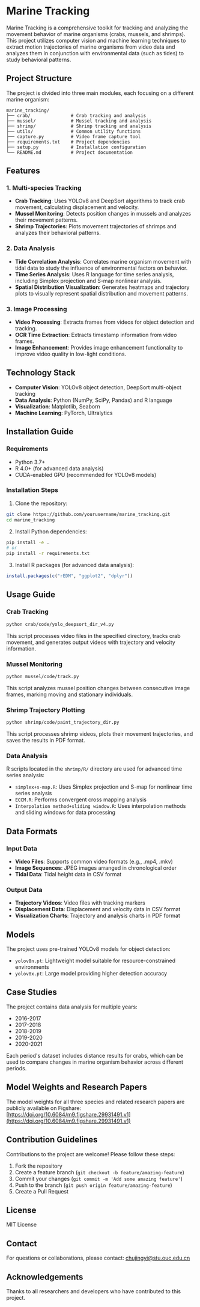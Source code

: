 # Marine Tracking

Marine Tracking is a comprehensive toolkit for tracking and analyzing the movement behavior of marine organisms (crabs, mussels, and shrimps). This project utilizes computer vision and machine learning techniques to extract motion trajectories of marine organisms from video data and analyzes them in conjunction with environmental data (such as tides) to study behavioral patterns.

## Project Structure

The project is divided into three main modules, each focusing on a different marine organism:

```
marine_tracking/
├── crab/               # Crab tracking and analysis
├── mussel/             # Mussel tracking and analysis
├── shrimp/             # Shrimp tracking and analysis
├── utils/              # Common utility functions
├── capture.py          # Video frame capture tool
├── requirements.txt    # Project dependencies
├── setup.py            # Installation configuration
└── README.md           # Project documentation
```

## Features

### 1. Multi-species Tracking

- **Crab Tracking**: Uses YOLOv8 and DeepSort algorithms to track crab movement, calculating displacement and velocity.
- **Mussel Monitoring**: Detects position changes in mussels and analyzes their movement patterns.
- **Shrimp Trajectories**: Plots movement trajectories of shrimps and analyzes their behavioral patterns.

### 2. Data Analysis

- **Tide Correlation Analysis**: Correlates marine organism movement with tidal data to study the influence of environmental factors on behavior.
- **Time Series Analysis**: Uses R language for time series analysis, including Simplex projection and S-map nonlinear analysis.
- **Spatial Distribution Visualization**: Generates heatmaps and trajectory plots to visually represent spatial distribution and movement patterns.

### 3. Image Processing

- **Video Processing**: Extracts frames from videos for object detection and tracking.
- **OCR Time Extraction**: Extracts timestamp information from video frames.
- **Image Enhancement**: Provides image enhancement functionality to improve video quality in low-light conditions.

## Technology Stack

- **Computer Vision**: YOLOv8 object detection, DeepSort multi-object tracking
- **Data Analysis**: Python (NumPy, SciPy, Pandas) and R language
- **Visualization**: Matplotlib, Seaborn
- **Machine Learning**: PyTorch, Ultralytics

## Installation Guide

### Requirements

- Python 3.7+
- R 4.0+ (for advanced data analysis)
- CUDA-enabled GPU (recommended for YOLOv8 models)

### Installation Steps

1. Clone the repository:

```bash
git clone https://github.com/yourusername/marine_tracking.git
cd marine_tracking
```

2. Install Python dependencies:

```bash
pip install -e .
# or
pip install -r requirements.txt
```

3. Install R packages (for advanced data analysis):

```R
install.packages(c("rEDM", "ggplot2", "dplyr"))
```

## Usage Guide

### Crab Tracking

```bash
python crab/code/yolo_deepsort_dir_v4.py
```

This script processes video files in the specified directory, tracks crab movement, and generates output videos with trajectory and velocity information.

### Mussel Monitoring

```bash
python mussel/code/track.py
```

This script analyzes mussel position changes between consecutive image frames, marking moving and stationary individuals.

### Shrimp Trajectory Plotting

```bash
python shrimp/code/paint_trajectory_dir.py
```

This script processes shrimp videos, plots their movement trajectories, and saves the results in PDF format.

### Data Analysis

R scripts located in the `shrimp/R/` directory are used for advanced time series analysis:

- `simplex+s-map.R`: Uses Simplex projection and S-map for nonlinear time series analysis
- `ECCM.R`: Performs convergent cross mapping analysis
- `Interpolation method+sliding window.R`: Uses interpolation methods and sliding windows for data processing

## Data Formats

### Input Data

- **Video Files**: Supports common video formats (e.g., .mp4, .mkv)
- **Image Sequences**: JPEG images arranged in chronological order
- **Tidal Data**: Tidal height data in CSV format

### Output Data

- **Trajectory Videos**: Video files with tracking markers
- **Displacement Data**: Displacement and velocity data in CSV format
- **Visualization Charts**: Trajectory and analysis charts in PDF format

## Models

The project uses pre-trained YOLOv8 models for object detection:

- `yolov8n.pt`: Lightweight model suitable for resource-constrained environments
- `yolov8x.pt`: Large model providing higher detection accuracy

## Case Studies

The project contains data analysis for multiple years:

- 2016-2017
- 2017-2018
- 2018-2019
- 2019-2020
- 2020-2021

Each period's dataset includes distance results for crabs, which can be used to compare changes in marine organism behavior across different periods.

## Model Weights and Research Papers

The model weights for all three species and related research papers are publicly available on Figshare:
[https://doi.org/10.6084/m9.figshare.29931491.v1](https://doi.org/10.6084/m9.figshare.29931491.v1)

## Contribution Guidelines

Contributions to the project are welcome! Please follow these steps:

1. Fork the repository
2. Create a feature branch (`git checkout -b feature/amazing-feature`)
3. Commit your changes (`git commit -m 'Add some amazing feature'`)
4. Push to the branch (`git push origin feature/amazing-feature`)
5. Create a Pull Request

## License

MIT License

## Contact

For questions or collaborations, please contact: chujingyi@stu.ouc.edu.cn

## Acknowledgements

Thanks to all researchers and developers who have contributed to this project.
